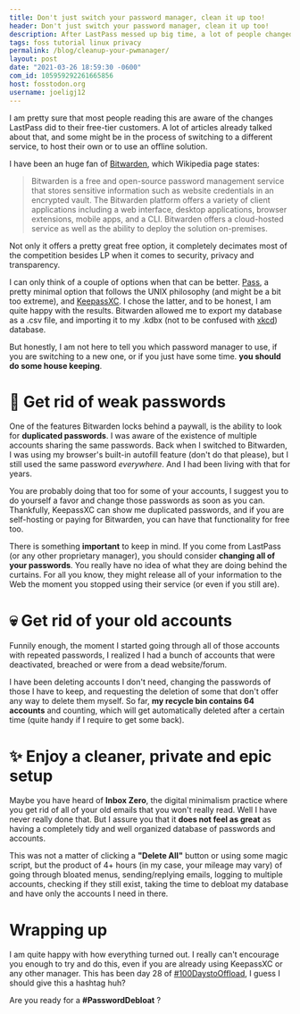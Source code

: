 ```yaml
---
title: Don't just switch your password manager, clean it up too! 
header: Don't just switch your password manager, clean it up too! 
description: After LastPass messed up big time, a lot of people changed to a different password manager, but after that, maybe it's time to get rid of old accounts too.  
tags: foss tutorial linux privacy 
permalink: /blog/cleanup-your-pwmanager/ 
layout: post 
date: "2021-03-26 18:59:30 -0600" 
com_id: 105959292261665856
host: fosstodon.org
username: joeligj12
--- 
```


I am pretty sure that most people reading this are aware of the changes LastPass did to their free-tier customers. A lot of articles already talked about that, and some might be in the process of switching to a different service, to host their own or to use an offline solution. 

I have been an huge fan of [Bitwarden](https://bitwarden.com/), which Wikipedia page states:

> Bitwarden is a free and open-source password management service that stores sensitive information such as website credentials in an encrypted vault. The Bitwarden platform offers a variety of client applications including a web interface, desktop applications, browser extensions, mobile apps, and a CLI. Bitwarden offers a cloud-hosted service as well as the ability to deploy the solution on-premises.

Not only it offers a pretty great free option, it completely decimates most of the competition besides LP when it comes to security, privacy and transparency. 

I can only think of a couple of options when that can be better. [Pass](https://www.passwordstore.org/), a pretty minimal option that follows the UNIX philosophy (and might be a bit too extreme), and [KeepassXC](https://keepassxc.org/).
I chose the latter, and to be honest, I am quite happy with the results. Bitwarden allowed me to export my database as a .csv file, and importing it to my .kdbx (not to be confused with [xkcd](https://xkcd.com/)) database.

But honestly, I am not here to tell you which password manager to use, if you are switching to a new one, or if you just have some time. **you should do some house keeping**.

# 🔑 Get rid of weak passwords 

One of the features Bitwarden locks behind a paywall, is the ability to look for **duplicated passwords**. I was aware of the existence of multiple accounts sharing the same passwords. Back when I switched to Bitwarden, I was using my browser's built-in autofill feature (don't do that please), but I still used the same password *everywhere*. And I had been living with that for years. 

You are probably doing that too for some of your accounts, I suggest you to do yourself a favor and change those passwords as soon as you can. Thankfully, KeepassXC can show me duplicated passwords, and if you are self-hosting or paying for Bitwarden, you can have that functionality for free too.

There is something **important** to keep in mind. If you come from LastPass (or any other proprietary manager), you should consider **changing all of your passwords**. You really have no idea of what they are doing behind the curtains. For all you know, they might release all of your information to the Web the moment you stopped using their service (or even if you still are).

# 💀 Get rid of your old accounts 

Funnily enough, the moment I started going through all of those accounts with repeated passwords, I realized I had a bunch of accounts that were deactivated, breached or were from a dead website/forum. 

I have been deleting accounts I don't need, changing the passwords of those I have to keep, and requesting the deletion of some that don't offer any way to delete them myself. So far, **my recycle bin contains 64 accounts** and counting, which will get automatically deleted after a certain time (quite handy if I require to get some back).

# ✨ Enjoy a cleaner, private and epic setup

Maybe you have heard of **Inbox Zero**, the digital minimalism practice where you get rid of all of your old emails that you won't really read. Well I have never really done that. But I assure you that it **does not feel as great** as having a completely tidy and well organized database of passwords and accounts. 

This was not a matter of clicking a **"Delete All"** button or using some magic script, but the product of 4+ hours (in my case, your mileage may vary) of going through bloated menus, sending/replying emails, logging to multiple accounts, checking if they still exist, taking the time to debloat my database and have only the accounts I need in there.

# Wrapping up

I am quite happy with how everything turned out. I really can't encourage you enough to try and do this, even if you are already using KeepassXC or any other manager. This has been day 28 of [#100DaystoOffload](https://100DaystoOffload.com), I guess I should give this a hashtag huh?

Are you ready for a **\#PasswordDebloat** ?
